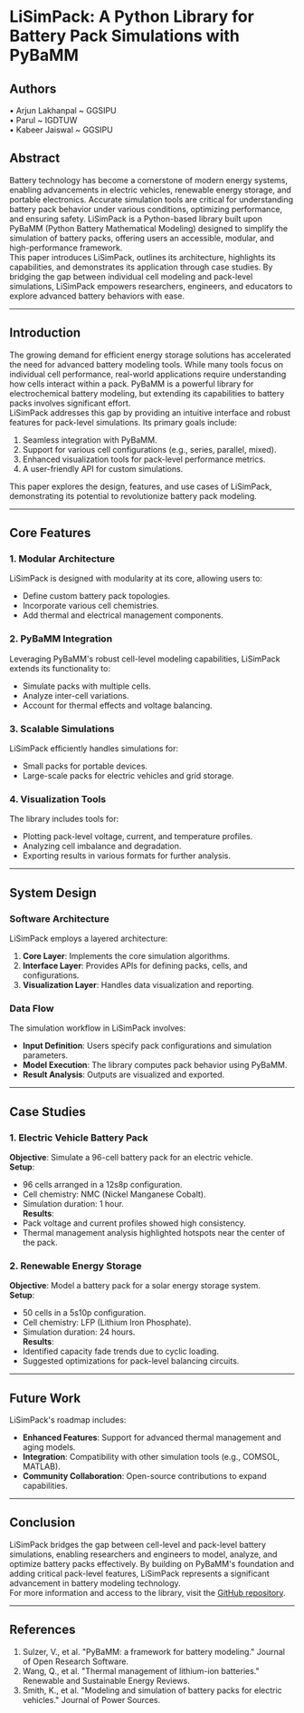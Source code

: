 # LiSimPack: A Python Library for Battery Pack Simulations with PyBaMM

## Authors
• Arjun Lakhanpal ~ GGSIPU  
• Parul ~ IGDTUW  
• Kabeer Jaiswal ~ GGSIPU

## Abstract
Battery technology has become a cornerstone of modern energy systems, enabling advancements in electric vehicles, renewable energy storage, and portable electronics. Accurate simulation tools are critical for understanding battery pack behavior under various conditions, optimizing performance, and ensuring safety. LiSimPack is a Python-based library built upon PyBaMM (Python Battery Mathematical Modeling) designed to simplify the simulation of battery packs, offering users an accessible, modular, and high-performance framework.  
This paper introduces LiSimPack, outlines its architecture, highlights its capabilities, and demonstrates its application through case studies. By bridging the gap between individual cell modeling and pack-level simulations, LiSimPack empowers researchers, engineers, and educators to explore advanced battery behaviors with ease.

---

## Introduction
The growing demand for efficient energy storage solutions has accelerated the need for advanced battery modeling tools. While many tools focus on individual cell performance, real-world applications require understanding how cells interact within a pack. PyBaMM is a powerful library for electrochemical battery modeling, but extending its capabilities to battery packs involves significant effort.  
LiSimPack addresses this gap by providing an intuitive interface and robust features for pack-level simulations. Its primary goals include:
1. Seamless integration with PyBaMM.
2. Support for various cell configurations (e.g., series, parallel, mixed).
3. Enhanced visualization tools for pack-level performance metrics.
4. A user-friendly API for custom simulations.  

This paper explores the design, features, and use cases of LiSimPack, demonstrating its potential to revolutionize battery pack modeling.

---

## Core Features

### 1. Modular Architecture
LiSimPack is designed with modularity at its core, allowing users to:
- Define custom battery pack topologies.
- Incorporate various cell chemistries.
- Add thermal and electrical management components.

### 2. PyBaMM Integration
Leveraging PyBaMM's robust cell-level modeling capabilities, LiSimPack extends its functionality to:
- Simulate packs with multiple cells.
- Analyze inter-cell variations.
- Account for thermal effects and voltage balancing.

### 3. Scalable Simulations
LiSimPack efficiently handles simulations for:
- Small packs for portable devices.
- Large-scale packs for electric vehicles and grid storage.

### 4. Visualization Tools
The library includes tools for:
- Plotting pack-level voltage, current, and temperature profiles.
- Analyzing cell imbalance and degradation.
- Exporting results in various formats for further analysis.

---

## System Design

### Software Architecture
LiSimPack employs a layered architecture:
1. **Core Layer**: Implements the core simulation algorithms.
2. **Interface Layer**: Provides APIs for defining packs, cells, and configurations.
3. **Visualization Layer**: Handles data visualization and reporting.

### Data Flow
The simulation workflow in LiSimPack involves:
- **Input Definition**: Users specify pack configurations and simulation parameters.
- **Model Execution**: The library computes pack behavior using PyBaMM.
- **Result Analysis**: Outputs are visualized and exported.

---

## Case Studies

### 1. Electric Vehicle Battery Pack
**Objective**: Simulate a 96-cell battery pack for an electric vehicle.  
**Setup**:
- 96 cells arranged in a 12s8p configuration.
- Cell chemistry: NMC (Nickel Manganese Cobalt).
- Simulation duration: 1 hour.  
**Results**:
- Pack voltage and current profiles showed high consistency.
- Thermal management analysis highlighted hotspots near the center of the pack.

### 2. Renewable Energy Storage
**Objective**: Model a battery pack for a solar energy storage system.  
**Setup**:
- 50 cells in a 5s10p configuration.
- Cell chemistry: LFP (Lithium Iron Phosphate).
- Simulation duration: 24 hours.  
**Results**:
- Identified capacity fade trends due to cyclic loading.
- Suggested optimizations for pack-level balancing circuits.

---

## Future Work
LiSimPack's roadmap includes:
- **Enhanced Features**: Support for advanced thermal management and aging models.
- **Integration**: Compatibility with other simulation tools (e.g., COMSOL, MATLAB).
- **Community Collaboration**: Open-source contributions to expand capabilities.

---

## Conclusion
LiSimPack bridges the gap between cell-level and pack-level battery simulations, enabling researchers and engineers to model, analyze, and optimize battery packs effectively. By building on PyBaMM's foundation and adding critical pack-level features, LiSimPack represents a significant advancement in battery modeling technology.  
For more information and access to the library, visit the [GitHub repository](https://github.com/).

---

## References
1. Sulzer, V., et al. "PyBaMM: a framework for battery modeling." Journal of Open Research Software.
2. Wang, Q., et al. "Thermal management of lithium-ion batteries." Renewable and Sustainable Energy Reviews.
3. Smith, K., et al. "Modeling and simulation of battery packs for electric vehicles." Journal of Power Sources.
